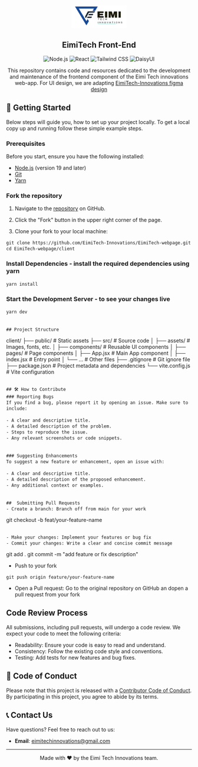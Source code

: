<div align="center">
  <br>
  <img alt="logo" src="./src/assets/eimitech.png" width="150"/>
  <h2> EimiTech Front-End </h2>
  
![Node.js](https://img.shields.io/badge/Node.js-green?style=for-the-badge&logo=Node.js&)
![React](https://img.shields.io/badge/React-blue?style=for-the-badge&logo=React)
![Tailwind CSS](https://img.shields.io/badge/Tailwind_CSS-38B2AC?style=for-the-badge&logo=tailwind-css&logoColor=white)
![DaisyUI](https://img.shields.io/badge/DaisyUI-1AD1A5?style=for-the-badge&logo=DaisyUI)

This repository contains code and resources dedicated to the development and maintenance of the frontend component of the Eimi Tech innovations web-app. For UI design, we are adapting [EimiTech-Innovations figma design](https://www.figma.com/design/LG35XoVwlRfcw7n4JtbnZx/EIMITECH?node-id=0-1&t=EOC7L757nVGZZSfo-1)
</div>

## 🚀 Getting Started

Below steps will guide you, how to set up your project locally. To get a local copy up and running follow these simple example steps.

### Prerequisites

Before you start, ensure you have the following installed:

- [Node.js](https://nodejs.org/) (version 19 and later)
- [Git](https://git-scm.com/)
- [Yarn](https://yarnpkg.com/)

### Fork the repository
 
1. Navigate to the [repository](https://github.com/EimiTech-Innovations/EimiTech-webpage/tree/main/client) on GitHub.

1. Click the "Fork" button in the upper right corner of the page.
1. Clone your fork to your local machine:
```
git clone https://github.com/EimiTech-Innovations/EimiTech-webpage.git
cd EimiTech-webpage/client
```
### Install Dependencies - install the required dependencies using yarn 
```dotnetcli
yarn install 
```
### Start the Development Server - to see your changes live 
```
yarn dev 


## Project Structure
```
client/
├── public/             # Static assets
├── src/                # Source code
│   ├── assets/         # Images, fonts, etc.
│   ├── components/     # Reusable UI components
│   ├── pages/          # Page components
│   ├── App.jsx         # Main App component
│   ├── index.jsx       # Entry point
│   └── ...             # Other files
├── .gitignore          # Git ignore file
├── package.json        # Project metadata and dependencies
└── vite.config.js      # Vite configuration
```

## 🛠️ How to Contribute
### Reporting Bugs
If you find a bug, please report it by opening an issue. Make sure to include:

- A clear and descriptive title.
- A detailed description of the problem.
- Steps to reproduce the issue.
- Any relevant screenshots or code snippets.


### Suggesting Enhancements
To suggest a new feature or enhancement, open an issue with:

- A clear and descriptive title.
- A detailed description of the proposed enhancement.
- Any additional context or examples.


##  Submitting Pull Requests 
- Create a branch: Branch off from main for your work
``` 
git checkout -b feat/your-feature-name
```

- Make your changes: Implement your features or bug fix 
- Commit your changes: Write a clear and concise commit message
```
git add .
git commit -m "add feature or fix description"

- Push to your fork 
```
git push origin feature/your-feature-name
```

- Open a Pull request: Go to the original repository on GitHub an dopen a pull request from your fork

## Code Review Process 
All submissions, including pull requests, will undergo a code review. We expect your code to meet the following criteria:

- Readability: Ensure your code is easy to read and understand.
- Consistency: Follow the existing code style and conventions.
- Testing: Add tests for new features and bug fixes.

## 📄 Code of Conduct

Please note that this project is released with a [Contributor Code of Conduct](https://github.com/EimiTech-Innovations/.github/blob/main/profile/CODE_OF_CONDUCT.md). By participating in this project, you agree to abide by its terms.

## 📞 Contact Us

Have questions? Feel free to reach out to us:
- **Email**: eimitechinnovations@gmail.com


<!-- ## ⭐ Acknowledgements

We would like to thank the following individuals and organizations for their support:
-  -->

---

<p align="center">
  Made with ❤️ by the Eimi Tech Innovations team.
</p>
